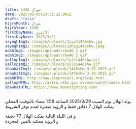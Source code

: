```yaml
---
title: شوال 1446
date: 2025-03-03T13:31:22.903Z
draft: "false"
hijryMonth: شوال
hijryYear: 1446
firstDayName: الاثنين
firstDayDate: 2025/3/31
sayeghImg1: /images/uploads/1sygh1446shw.jpg
sayeghImg2: /images/uploads/1shyg1446shw.jpeg
odahImg1: /images/uploads/shw46_1.gif
odahImg2: /images/uploads/shw46_2.gif
yallopImg1: /images/uploads/1ylo1446shw.gif
yallopImg2: /images/uploads/2ylo1446shw.gif
shawkatImg1: /images/uploads/1446shw_3-29-2025.gif
shawkatImg2: /images/uploads/1446shw_3-30-2025.gif
odahHTML: http://www.icoproject.org/icop.html
yallopHTML: http://astro.ukho.gov.uk/moonwatch/index.html
shawkatHTML: https://www.moonsighting.com/
---
```

يولد الهلال يوم السبت 2025/3/29 الساعة 1:58 مساء بالتوقيت المحلي\
 يمكث الهلال 7 دقائق فقط و الرؤية متعثرة لعدم توفر الشروط


و﻿ في الليلة  التالية يمكث الهلال 77 دقيقة \
و﻿ الرؤية ممكنة بالعين المجردة